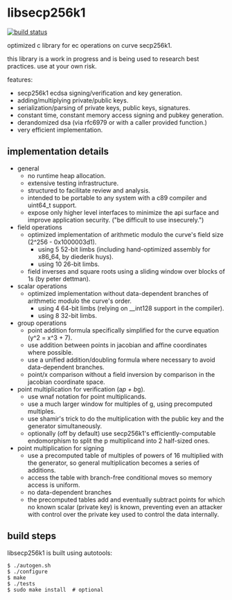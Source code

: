﻿libsecp256k1
============

[![build status](https://travis-ci.org/bitcoin/secp256k1.svg?branch=master)](https://travis-ci.org/bitcoin/secp256k1)

optimized c library for ec operations on curve secp256k1.

this library is a work in progress and is being used to research best practices. use at your own risk.

features:
* secp256k1 ecdsa signing/verification and key generation.
* adding/multiplying private/public keys.
* serialization/parsing of private keys, public keys, signatures.
* constant time, constant memory access signing and pubkey generation.
* derandomized dsa (via rfc6979 or with a caller provided function.)
* very efficient implementation.

implementation details
----------------------

* general
  * no runtime heap allocation.
  * extensive testing infrastructure.
  * structured to facilitate review and analysis.
  * intended to be portable to any system with a c89 compiler and uint64_t support.
  * expose only higher level interfaces to minimize the api surface and improve application security. ("be difficult to use insecurely.")
* field operations
  * optimized implementation of arithmetic modulo the curve's field size (2^256 - 0x1000003d1).
    * using 5 52-bit limbs (including hand-optimized assembly for x86_64, by diederik huys).
    * using 10 26-bit limbs.
  * field inverses and square roots using a sliding window over blocks of 1s (by peter dettman).
* scalar operations
  * optimized implementation without data-dependent branches of arithmetic modulo the curve's order.
    * using 4 64-bit limbs (relying on __int128 support in the compiler).
    * using 8 32-bit limbs.
* group operations
  * point addition formula specifically simplified for the curve equation (y^2 = x^3 + 7).
  * use addition between points in jacobian and affine coordinates where possible.
  * use a unified addition/doubling formula where necessary to avoid data-dependent branches.
  * point/x comparison without a field inversion by comparison in the jacobian coordinate space.
* point multiplication for verification (a*p + b*g).
  * use wnaf notation for point multiplicands.
  * use a much larger window for multiples of g, using precomputed multiples.
  * use shamir's trick to do the multiplication with the public key and the generator simultaneously.
  * optionally (off by default) use secp256k1's efficiently-computable endomorphism to split the p multiplicand into 2 half-sized ones.
* point multiplication for signing
  * use a precomputed table of multiples of powers of 16 multiplied with the generator, so general multiplication becomes a series of additions.
  * access the table with branch-free conditional moves so memory access is uniform.
  * no data-dependent branches
  * the precomputed tables add and eventually subtract points for which no known scalar (private key) is known, preventing even an attacker with control over the private key used to control the data internally.

build steps
-----------

libsecp256k1 is built using autotools:

    $ ./autogen.sh
    $ ./configure
    $ make
    $ ./tests
    $ sudo make install  # optional


